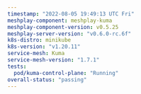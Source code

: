 ```yaml
---
timestamp: "2022-08-05 19:49:13 UTC Fri"
meshplay-component: meshplay-kuma
meshplay-component-version: v0.5.25
meshplay-server-version: "v0.6.0-rc.6f"
k8s-distro: minikube
k8s-version: "v1.20.11"
service-mesh: Kuma
service-mesh-version: "1.7.1"
tests:
  pod/kuma-control-plane: "Running"
overall-status: "passing"
---
```

